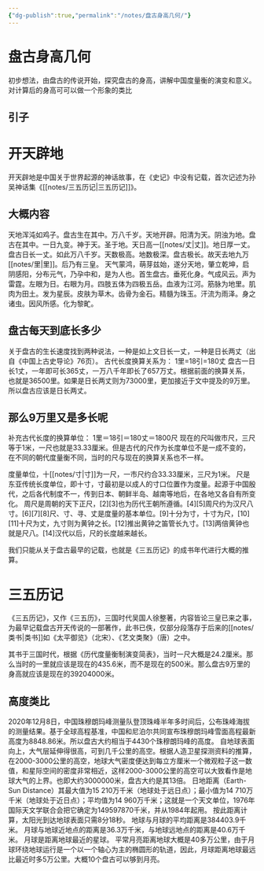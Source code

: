 ```yaml
---
{"dg-publish":true,"permalink":"/notes/盘古身高几何/"}
---
```


# 盘古身高几何
初步想法，由盘古的传说开始，探究盘古的身高，讲解中国度量衡的演变和意义。对计算后的身高可可以做一个形象的类比
## 引子

<div class="transclusion internal-embed is-loaded"><div class="markdown-embed">






# 开天辟地

开天辟地是中国关于世界起源的神话故事，在《史记》中没有记载，首次记述为孙吴神话集《[[notes/三五历记\|三五历记]]》。
## 大概内容
天地浑沌如鸡子。盘古生在其中。万八千岁。天地开辟。阳清为天。阴浊为地。盘古在其中。一日九变。神于天。圣于地。天日高一[[notes/丈\|丈]]。地日厚一丈。盘古日长一丈。如此万八千岁。天数极高。地数极深。盘古极长。故天去地九万[[notes/里\|里]]。后乃有三皇。 天气蒙鸿，萌芽兹始，遂分天地，肇立乾坤，启阴感阳，分布元气，乃孕中和，是为人也。首生盘古。垂死化身。气成风云。声为雷霆。左眼为日。右眼为月。四肢五体为四极五岳。血液为江河。筋脉为地里。肌肉为田土。发为星辰。皮肤为草木。齿骨为金石。精髓为珠玉。汗流为雨泽。身之诸虫。因风所感。化为黎甿。	



</div></div>

## 盘古每天到底长多少
关于盘古的生长速度找到两种说法，一种是如上文日长一丈，一种是日长两丈（出自《中国上古史导论》76页）。
古代长度换算关系为：
1里=18引=180丈
盘古一日长1丈，一年即可长365丈，一万八千年即长了657万丈。根据前面的换算关系，也就是36500里。如果是日长两丈则为73000里，更加接近于文中提及的9万里。所以盘古应该是日长两丈。
## 那么9万里又是多长呢
补充古代长度的换算单位：
1里＝18引＝180丈＝1800尺
现在的尺叫做市尺，三尺等于1米，一尺也就是33.33厘米。但是古代的尺作为长度单位不是一成不变的，在不同的朝代度量衡不同，当时的尺与现在的换算关系也不一样。

<div class="transclusion internal-embed is-loaded"><div class="markdown-embed">



度量单位，十[[notes/寸\|寸]]为一尺，一市尺约合33.33厘米，三尺为1米。
尺是东亚传统长度单位，即十寸，寸最初是以成人的寸口位置作为度量。起源于中国殷代，之后各代制度不一，传到日本、朝鲜半岛、越南等地后，在各地又各自有所变化。
周尺是周朝的天下正尺，[2][3]也为历代王朝所遵循。[4][5]周尺约为汉尺八寸。[6][7][8]尺、寸、寻、丈是度量的基本单位。[9]十分为寸，十寸为尺，[10][11]十尺为丈，九寸则为黄钟之长。[12]推出黄钟之笛管长九寸。[13]两倍黄钟也就是尺八。[14]汉代以后，尺的长度越来越长。

</div></div>

我们只能从关于盘古最早的记载，也就是《三五历记》的成书年代进行大概的推算。

<div class="transclusion internal-embed is-loaded"><div class="markdown-embed">






# 三五历记

《三五历记》，又作《三五历》，三国时代吴国人徐整著，内容皆论三皇已来之事，为最早记载盘古开天传说的一部著作，此书已佚，仅部分段落存于后来的[[notes/类书\|类书]]如《太平御览》（北宋）、《艺文类聚》（唐）之中。

</div></div>

其书于三国时代，根据《历代度量衡制演变简表》，当时一尺大概是24.2厘米。那么当时的一里就应该是现在的435.6米，而不是现在的500米。那么盘古9万里的身高就应该是现在的39204000米。
## 高度类比
2020年12月8日，中国珠穆朗玛峰测量队登顶珠峰半年多时间后，公布珠峰海拔的测量结果。基于全球高程基准，中国和尼泊尔共同宣布珠穆朗玛峰雪面高程最新高度为8848.86米。所以盘古大约相当于4430个珠穆朗玛峰的高度。
自地球表面向上，大气层延伸得很高，可到几千公里的高空。根据人造卫星探测资料的推算，在2000-3000公里的高空，地球大气密度便达到每立方厘米一个微观粒子这一数值，和星际空间的密度非常相近，这样2000-3000公里的高空可以大致看作是地球大气的上界。也即大约3000000米，盘古大约是其13倍。
日地距离（Earth-Sun Distance）其最大值为15 210万千米（地球处于远日点）；最小值为14 710万千米（地球处于近日点）；平均值为14 960万千米；这就是一个天文单位，1976年国际天文学联合会把它确定为149597870千米，并从1984年起用。 按此距离计算，太阳光到达地球表面只需8分18秒。
地球与月球的平均距离是384403.9千米。 月球与地球近地点的距离是36.3万千米，与地球远地点的距离是40.6万千米。 月球是距离地球最近的星球。 平常月亮距离地球大概是40多万公里，由于月球环绕地球运行是一个以一个轴心为主的椭圆形的轨道，因此，月球距离地球最远比最近时多5万公里。大概10个盘古可以够到月亮。